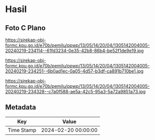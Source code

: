# Hasil

## Foto C Plano

https://sirekap-obj-formc.kpu.go.id/e70b/pemilu/ppwp/13/05/14/20/04/1305142004005-20240219-234114--61fd3234-0e35-42b8-86b4-be52f1de9e19.jpg

https://sirekap-obj-formc.kpu.go.id/e70b/pemilu/ppwp/13/05/14/20/04/1305142004005-20240219-234251--6b0ad1ec-0a05-4d57-b3df-ca891b710be1.jpg

https://sirekap-obj-formc.kpu.go.id/e70b/pemilu/ppwp/13/05/14/20/04/1305142004005-20240219-234328--c7a0f588-ae5a-42c5-95a3-5a72a9851a73.jpg


## Metadata

| Key        | Value               |
| ---------- | ------------------- |
| Time Stamp | 2024-02-20 00:00:00 |




